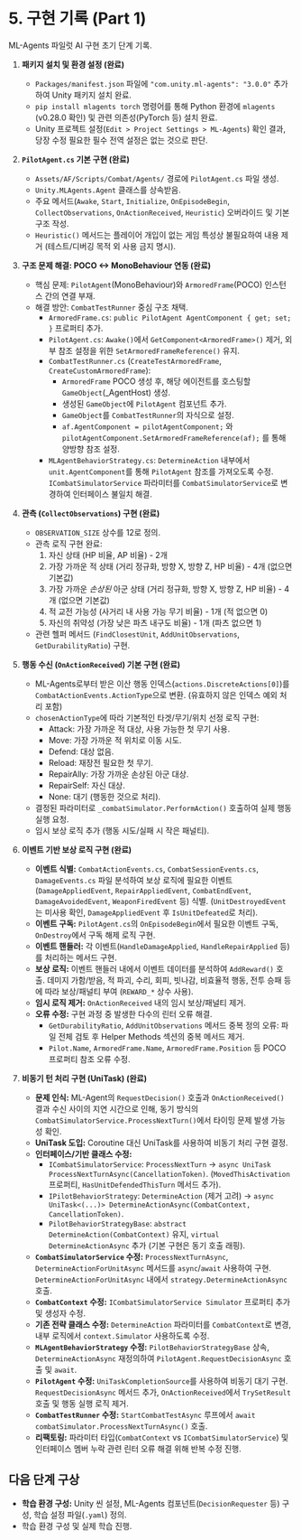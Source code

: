 # 5. 구현 기록 (Part 1)

ML-Agents 파일럿 AI 구현 초기 단계 기록.

1.  **패키지 설치 및 환경 설정 (완료)**
    *   `Packages/manifest.json` 파일에 `"com.unity.ml-agents": "3.0.0"` 추가하여 Unity 패키지 설치 완료.
    *   `pip install mlagents torch` 명령어를 통해 Python 환경에 `mlagents` (v0.28.0 확인) 및 관련 의존성(PyTorch 등) 설치 완료.
    *   Unity 프로젝트 설정(`Edit > Project Settings > ML-Agents`) 확인 결과, 당장 수정 필요한 필수 전역 설정은 없는 것으로 판단.

2.  **`PilotAgent.cs` 기본 구현 (완료)**
    *   `Assets/AF/Scripts/Combat/Agents/` 경로에 `PilotAgent.cs` 파일 생성.
    *   `Unity.MLAgents.Agent` 클래스를 상속받음.
    *   주요 메서드(`Awake`, `Start`, `Initialize`, `OnEpisodeBegin`, `CollectObservations`, `OnActionReceived`, `Heuristic`) 오버라이드 및 기본 구조 작성.
    *   `Heuristic()` 메서드는 플레이어 개입이 없는 게임 특성상 불필요하여 내용 제거 (테스트/디버깅 목적 외 사용 금지 명시).

3.  **구조 문제 해결: POCO <-> MonoBehaviour 연동 (완료)**
    *   핵심 문제: `PilotAgent`(MonoBehaviour)와 `ArmoredFrame`(POCO) 인스턴스 간의 연결 부재.
    *   해결 방안: `CombatTestRunner` 중심 구조 채택.
        *   `ArmoredFrame.cs`: `public PilotAgent AgentComponent { get; set; }` 프로퍼티 추가.
        *   `PilotAgent.cs`: `Awake()`에서 `GetComponent<ArmoredFrame>()` 제거, 외부 참조 설정을 위한 `SetArmoredFrameReference()` 유지.
        *   `CombatTestRunner.cs` (`CreateTestArmoredFrame`, `CreateCustomArmoredFrame`):
            *   `ArmoredFrame` POCO 생성 후, 해당 에이전트를 호스팅할 `GameObject`(_AgentHost) 생성.
            *   생성된 `GameObject`에 `PilotAgent` 컴포넌트 추가.
            *   `GameObject`를 `CombatTestRunner`의 자식으로 설정.
            *   `af.AgentComponent = pilotAgentComponent;` 와 `pilotAgentComponent.SetArmoredFrameReference(af);` 를 통해 양방향 참조 설정.
        *   `MLAgentBehaviorStrategy.cs`: `DetermineAction` 내부에서 `unit.AgentComponent`를 통해 `PilotAgent` 참조를 가져오도록 수정. `ICombatSimulatorService` 파라미터를 `CombatSimulatorService`로 변경하여 인터페이스 불일치 해결.

4.  **관측 (`CollectObservations`) 구현 (완료)**
    *   `OBSERVATION_SIZE` 상수를 12로 정의.
    *   관측 로직 구현 완료:
        1.  자신 상태 (HP 비율, AP 비율) - 2개
        2.  가장 가까운 적 상태 (거리 정규화, 방향 X, 방향 Z, HP 비율) - 4개 (없으면 기본값)
        3.  가장 가까운 *손상된* 아군 상태 (거리 정규화, 방향 X, 방향 Z, HP 비율) - 4개 (없으면 기본값)
        4.  적 교전 가능성 (사거리 내 사용 가능 무기 비율) - 1개 (적 없으면 0)
        5.  자신의 취약성 (가장 낮은 파츠 내구도 비율) - 1개 (파츠 없으면 1)
    *   관련 헬퍼 메서드 (`FindClosestUnit`, `AddUnitObservations`, `GetDurabilityRatio`) 구현.

5.  **행동 수신 (`OnActionReceived`) 기본 구현 (완료)**
    *   ML-Agents로부터 받은 이산 행동 인덱스(`actions.DiscreteActions[0]`)를 `CombatActionEvents.ActionType`으로 변환. (유효하지 않은 인덱스 예외 처리 포함)
    *   `chosenActionType`에 따라 기본적인 타겟/무기/위치 선정 로직 구현:
        *   Attack: 가장 가까운 적 대상, 사용 가능한 첫 무기 사용.
        *   Move: 가장 가까운 적 위치로 이동 시도.
        *   Defend: 대상 없음.
        *   Reload: 재장전 필요한 첫 무기.
        *   RepairAlly: 가장 가까운 손상된 아군 대상.
        *   RepairSelf: 자신 대상.
        *   None: 대기 (행동한 것으로 처리).
    *   결정된 파라미터로 `_combatSimulator.PerformAction()` 호출하여 실제 행동 실행 요청.
    *   임시 보상 로직 추가 (행동 시도/실패 시 작은 패널티).

6.  **이벤트 기반 보상 로직 구현 (완료)**
    *   **이벤트 식별:** `CombatActionEvents.cs`, `CombatSessionEvents.cs`, `DamageEvents.cs` 파일 분석하여 보상 로직에 필요한 이벤트(`DamageAppliedEvent`, `RepairAppliedEvent`, `CombatEndEvent`, `DamageAvoidedEvent`, `WeaponFiredEvent` 등) 식별. (`UnitDestroyedEvent`는 미사용 확인, `DamageAppliedEvent` 후 `IsUnitDefeated`로 처리).
    *   **이벤트 구독:** `PilotAgent.cs`의 `OnEpisodeBegin`에서 필요한 이벤트 구독, `OnDestroy`에서 구독 해제 로직 구현.
    *   **이벤트 핸들러:** 각 이벤트(`HandleDamageApplied`, `HandleRepairApplied` 등)를 처리하는 메서드 구현.
    *   **보상 로직:** 이벤트 핸들러 내에서 이벤트 데이터를 분석하여 `AddReward()` 호출. 데미지 가함/받음, 적 파괴, 수리, 회피, 빗나감, 비효율적 행동, 전투 승패 등에 따라 보상/패널티 부여 (`REWARD_*` 상수 사용).
    *   **임시 로직 제거:** `OnActionReceived` 내의 임시 보상/패널티 제거.
    *   **오류 수정:** 구현 과정 중 발생한 다수의 린터 오류 해결.
        *   `GetDurabilityRatio`, `AddUnitObservations` 메서드 중복 정의 오류: 파일 전체 검토 후 Helper Methods 섹션의 중복 메서드 제거.
        *   `Pilot.Name`, `ArmoredFrame.Name`, `ArmoredFrame.Position` 등 POCO 프로퍼티 참조 오류 수정.

7.  **비동기 턴 처리 구현 (UniTask) (완료)**
    *   **문제 인식:** ML-Agent의 `RequestDecision()` 호출과 `OnActionReceived()` 결과 수신 사이의 지연 시간으로 인해, 동기 방식의 `CombatSimulatorService.ProcessNextTurn()`에서 타이밍 문제 발생 가능성 확인.
    *   **UniTask 도입:** Coroutine 대신 UniTask를 사용하여 비동기 처리 구현 결정.
    *   **인터페이스/기반 클래스 수정:**
        *   `ICombatSimulatorService`: `ProcessNextTurn` -> `async UniTask ProcessNextTurnAsync(CancellationToken)`. (`MovedThisActivation` 프로퍼티, `HasUnitDefendedThisTurn` 메서드 추가).
        *   `IPilotBehaviorStrategy`: `DetermineAction` (제거 고려) -> `async UniTask<(...)> DetermineActionAsync(CombatContext, CancellationToken)`.
        *   `PilotBehaviorStrategyBase`: `abstract DetermineAction(CombatContext)` 유지, `virtual DetermineActionAsync` 추가 (기본 구현은 동기 호출 래핑).
    *   **`CombatSimulatorService` 수정:** `ProcessNextTurnAsync`, `DetermineActionForUnitAsync` 메서드를 `async`/`await` 사용하여 구현. `DetermineActionForUnitAsync` 내에서 `strategy.DetermineActionAsync` 호출.
    *   **`CombatContext` 수정:** `ICombatSimulatorService Simulator` 프로퍼티 추가 및 생성자 수정.
    *   **기존 전략 클래스 수정:** `DetermineAction` 파라미터를 `CombatContext`로 변경, 내부 로직에서 `context.Simulator` 사용하도록 수정.
    *   **`MLAgentBehaviorStrategy` 수정:** `PilotBehaviorStrategyBase` 상속, `DetermineActionAsync` 재정의하여 `PilotAgent.RequestDecisionAsync` 호출 및 `await`.
    *   **`PilotAgent` 수정:** `UniTaskCompletionSource`를 사용하여 비동기 대기 구현. `RequestDecisionAsync` 메서드 추가, `OnActionReceived`에서 `TrySetResult` 호출 및 행동 실행 로직 제거.
    *   **`CombatTestRunner` 수정:** `StartCombatTestAsync` 루프에서 `await combatSimulator.ProcessNextTurnAsync()` 호출.
    *   **리팩토링:** 파라미터 타입(`CombatContext` vs `ICombatSimulatorService`) 및 인터페이스 멤버 누락 관련 린터 오류 해결 위해 반복 수정 진행.

## 다음 단계 구상

*   **학습 환경 구성:** Unity 씬 설정, ML-Agents 컴포넌트(`DecisionRequester` 등) 구성, 학습 설정 파일(`.yaml`) 정의.
*   학습 환경 구성 및 실제 학습 진행. 